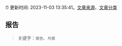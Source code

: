 :alarm_clock: 更新时间: 2023-11-03 13:35:41。[文章来源](/README.md)、[文章分类](/TAGS.md)

## 报告


> 关键字：`报告`、`月报`



